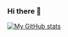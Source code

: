 ### Hi there 👋

[![My GitHub stats](https://github-readme-stats.vercel.app/api?username=Bobo-bug-lab)](https://github.com/anuraghazra/github-readme-stats)

<!--
**Bobo-bug-lab/Bobo-bug-lab** is a ✨ _special_ ✨ repository because its `README.md` (this file) appears on your GitHub profile.

Here are some ideas to get you started:

- 🔭 I’m currently working on ...
- 🌱 I’m currently learning ...
- 👯 I’m looking to collaborate on ...
- 🤔 I’m looking for help with ...
- 💬 Ask me about ...
- 📫 How to reach me: ...
- 😄 Pronouns: ...
- ⚡ Fun fact: ...
-->
